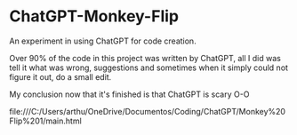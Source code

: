 # ChatGPT-Monkey-Flip
An experiment in using ChatGPT for code creation.

Over 90% of the code in this project was written by ChatGPT, all I did was tell it what was wrong, suggestions and sometimes when it simply could not figure it out, do a small edit.

My conclusion now that it's finished is that ChatGPT is scary O-O

file:///C:/Users/arthu/OneDrive/Documentos/Coding/ChatGPT/Monkey%20Flip%201/main.html
